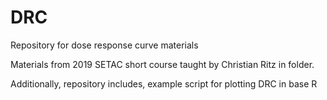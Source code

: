 # DRC
Repository for dose response curve materials


Materials from 2019 SETAC short course taught by Christian Ritz in folder.

Additionally, repository includes, example script for plotting DRC in base R
